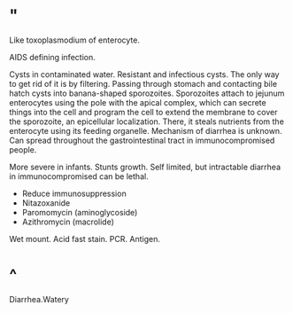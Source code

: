 # "

Like toxoplasmodium of enterocyte.

AIDS defining infection.

Cysts in contaminated water.
Resistant and infectious cysts.
The only way to get rid of it is by filtering. 
Passing through stomach and contacting bile hatch cysts into banana-shaped sporozoites.
Sporozoites attach to jejunum enterocytes using the pole with the apical complex, which can secrete things into the cell and program the cell to extend the membrane to cover the sporozoite, an epicellular localization.
There, it steals nutrients from the enterocyte using its feeding organelle.
Mechanism of diarrhea is unknown.
Can spread throughout the gastrointestinal tract in immunocompromised people.

More severe in infants.
Stunts growth.
Self limited, but intractable diarrhea in immunocompromised can be lethal.

- Reduce immunosuppression
- Nitazoxanide
- Paromomycin (aminoglycoside)
- Azithromycin (macrolide)

Wet mount.
Acid fast stain.
PCR.
Antigen.

# ^

Diarrhea.Watery
